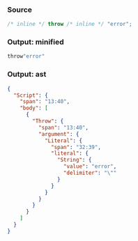 ### Source
```js check-format:no
/* inline */ throw /* inline */ "error";
```

### Output: minified
```js
throw"error"
```

### Output: ast
```json
{
  "Script": {
    "span": "13:40",
    "body": [
      {
        "Throw": {
          "span": "13:40",
          "argument": {
            "Literal": {
              "span": "32:39",
              "literal": {
                "String": {
                  "value": "error",
                  "delimiter": "\""
                }
              }
            }
          }
        }
      }
    ]
  }
}
```
